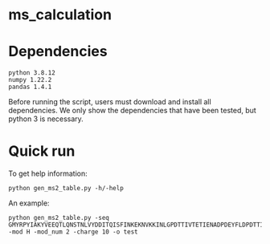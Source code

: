 # ms_calculation
# Dependencies
	python 3.8.12
	numpy 1.22.2
	pandas 1.4.1
Before running the script, users must download and install all dependencies. We only show the dependencies that have been tested, but python 3 is necessary.
# Quick run
To get help information:

	python gen_ms2_table.py -h/-help
An example:

	python gen_ms2_table.py -seq GMYRPYIAKYVEEQTLQNSTNLVYDDITQISFINKEKNVKKINLGPDTTIVTETIENADPDEYFLDPDTTIHTFTVENNDTDEHYCGPETTRITKTLENIDPDEYYS -mod H -mod_num 2 -charge 10 -o test
